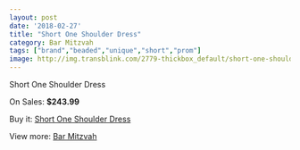 ```yaml
---
layout: post
date: '2018-02-27'
title: "Short One Shoulder Dress"
category: Bar Mitzvah
tags: ["brand","beaded","unique","short","prom"]
image: http://img.transblink.com/2779-thickbox_default/short-one-shoulder-dress.jpg
---
```

Short One Shoulder Dress

On Sales: **$243.99**
<a href="https://www.transblink.com/en/bar-mitzvah/887-short-one-shoulder-dress.html"><amp-img layout="responsive" width="600" height="600" src="//img.transblink.com/2779-thickbox_default/short-one-shoulder-dress.jpg" alt="Short One Shoulder Dress 0" /></a>
<a href="https://www.transblink.com/en/bar-mitzvah/887-short-one-shoulder-dress.html"><amp-img layout="responsive" width="600" height="600" src="//img.transblink.com/2781-thickbox_default/short-one-shoulder-dress.jpg" alt="Short One Shoulder Dress 1" /></a>
<a href="https://www.transblink.com/en/bar-mitzvah/887-short-one-shoulder-dress.html"><amp-img layout="responsive" width="600" height="600" src="//img.transblink.com/2780-thickbox_default/short-one-shoulder-dress.jpg" alt="Short One Shoulder Dress 2" /></a>

Buy it: [Short One Shoulder Dress](https://www.transblink.com/en/bar-mitzvah/887-short-one-shoulder-dress.html "Short One Shoulder Dress")

View more: [Bar Mitzvah](https://www.transblink.com/en/2-bar-mitzvah "Bar Mitzvah")